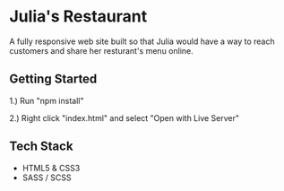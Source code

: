 # Julia's Restaurant

A fully responsive web site built so that Julia would have a way to reach customers and share her resturant's menu online.

## Getting Started

1.) Run "npm install"

2.) Right click "index.html" and select "Open with Live Server"

## Tech Stack

- HTML5 & CSS3
- SASS / SCSS
